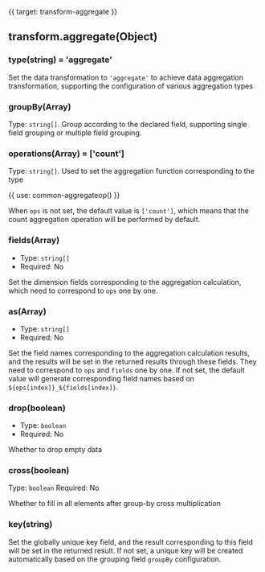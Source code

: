 {{ target: transform-aggregate }}

## transform.aggregate(Object)

### type(string) = 'aggregate'

Set the data transformation to `'aggregate'` to achieve data aggregation transformation, supporting the configuration of various aggregation types

### groupBy(Array)

Type: `string[]`. Group according to the declared field, supporting single field grouping or multiple field grouping.

### operations(Array) = ['count']

Type: `string[]`. Used to set the aggregation function corresponding to the type

{{ use: common-aggregateop() }}

When `ops` is not set, the default value is `['count']`, which means that the count aggregation operation will be performed by default.

### fields(Array)

- Type: `string[]`
- Required: No

Set the dimension fields corresponding to the aggregation calculation, which need to correspond to `ops` one by one.

### as(Array)

- Type: `string[]`
- Required: No

Set the field names corresponding to the aggregation calculation results, and the results will be set in the returned results through these fields. They need to correspond to `ops` and `fields` one by one. If not set, the default value will generate corresponding field names based on `${ops[index]}_${fields[index]}`.

### drop(boolean)

- Type: `boolean`
- Required: No

Whether to drop empty data

### cross(boolean)

Type: `boolean`
Required: No

Whether to fill in all elements after group-by cross multiplication

### key(string)

Set the globally unique key field, and the result corresponding to this field will be set in the returned result. If not set, a unique key will be created automatically based on the grouping field `groupBy` configuration.